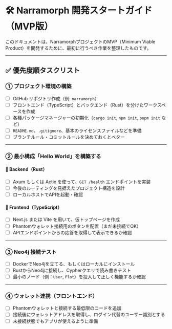 # 🛠 Narramorph 開発スタートガイド（MVP版）

このドキュメントは、NarramorphプロジェクトのMVP（Minimum Viable Product）を開発するために、最初に行うべき作業を整理したものです。

---

## ✅ 優先度順タスクリスト

### ① プロジェクト環境の構築

- [ ] GitHub リポジトリ作成（例: `narramorph`）
- [ ] フロントエンド（TypeScript）とバックエンド（Rust）を分けたワークスペースを作成
- [ ] 各種パッケージマネージャーの初期化（`cargo init`, `npm init`, `pnpm init` など）
- [ ] `README.md`、`.gitignore`、基本のライセンスファイルなどを準備
- [ ] ブランチルール・コミットルールを決めておくとベター

---

### ② 最小構成「Hello World」を構築する

#### 🔧 Backend（Rust）

- [ ] Axum もしくは Actix を使って、`GET /health` エンドポイントを実装
- [ ] 今後のルーティングを見据えたプロジェクト構造を設計
- [ ] ローカルホストでAPIを起動・確認

#### 🎨 Frontend（TypeScript）

- [ ] Next.js または Vite を用いて、仮トップページを作成
- [ ] Phantomウォレット接続用のボタンを配置（まだ未接続でOK）
- [ ] APIエンドポイントからの応答を取得して表示できるか確認

---

### ③ Neo4j 接続テスト

- [ ] DockerでNeo4jを立てる、もしくはローカルにインストール
- [ ] RustからNeo4jに接続し、Cypherクエリで読み書きテスト
- [ ] 最小のノード（例：`User`, `Plot`）を投入して正しく機能するか確認

---

### ④ ウォレット連携（フロントエンド）

- [ ] Phantomウォレットと接続する最低限のコードを追加
- [ ] 接続後にウォレットアドレスを取得し、ログイン代替のユーザー識別とする
- [ ] 未接続状態でもアプリが使えるように準備
